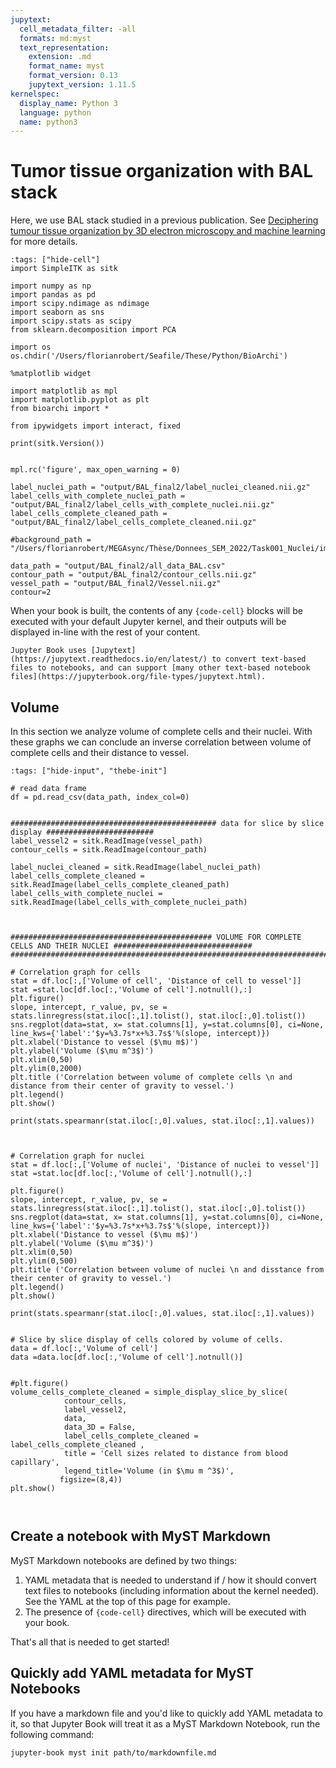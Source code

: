 ```yaml
---
jupytext:
  cell_metadata_filter: -all
  formats: md:myst
  text_representation:
    extension: .md
    format_name: myst
    format_version: 0.13
    jupytext_version: 1.11.5
kernelspec:
  display_name: Python 3
  language: python
  name: python3
---
```


# Tumor tissue organization with BAL stack

Here, we use BAL stack studied in a previous publication. 
See [Deciphering tumour tissue organization by 3D electron microscopy and machine learning](https://www.nature.com/articles/s42003-021-02919-z) for more details.


```{code-cell}ipython3
:tags: ["hide-cell"]
import SimpleITK as sitk

import numpy as np
import pandas as pd 
import scipy.ndimage as ndimage
import seaborn as sns
import scipy.stats as scipy
from sklearn.decomposition import PCA

import os
os.chdir('/Users/florianrobert/Seafile/These/Python/BioArchi')

%matplotlib widget

import matplotlib as mpl
import matplotlib.pyplot as plt
from bioarchi import *

from ipywidgets import interact, fixed

print(sitk.Version())


mpl.rc('figure', max_open_warning = 0)

label_nuclei_path = "output/BAL_final2/label_nuclei_cleaned.nii.gz"
label_cells_with_complete_nuclei_path = "output/BAL_final2/label_cells_with_complete_nuclei.nii.gz"
label_cells_complete_cleaned_path = "output/BAL_final2/label_cells_complete_cleaned.nii.gz"

#background_path = "/Users/florianrobert/MEGAsync/Thèse/Donnees_SEM_2022/Task001_Nuclei/imagesTr/BAL_0000.nii.gz"

data_path = "output/BAL_final2/all_data_BAL.csv"
contour_path = "output/BAL_final2/contour_cells.nii.gz"
vessel_path = "output/BAL_final2/Vessel.nii.gz"
contour=2

```

When your book is built, the contents of any `{code-cell}` blocks will be
executed with your default Jupyter kernel, and their outputs will be displayed
in-line with the rest of your content.

```{seealso}
Jupyter Book uses [Jupytext](https://jupytext.readthedocs.io/en/latest/) to convert text-based files to notebooks, and can support [many other text-based notebook files](https://jupyterbook.org/file-types/jupytext.html).
```

## Volume

In this section we analyze volume of complete cells and their nuclei. With these graphs we can conclude an inverse correlation between volume of complete cells and their distance to vessel.

```{code-cell}ipython3
:tags: ["hide-input", "thebe-init"]

# read data frame 
df = pd.read_csv(data_path, index_col=0)
    
    
############################################## data for slice by slice display ########################
label_vessel2 = sitk.ReadImage(vessel_path)
contour_cells = sitk.ReadImage(contour_path)
    
label_nuclei_cleaned = sitk.ReadImage(label_nuclei_path)
label_cells_complete_cleaned = sitk.ReadImage(label_cells_complete_cleaned_path)
label_cells_with_complete_nuclei = sitk.ReadImage(label_cells_with_complete_nuclei_path)
    
    
    
############################################# VOLUME FOR COMPLETE CELLS AND THEIR NUCLEI ###############################
########################################################################################################################
    
# Correlation graph for cells 
stat = df.loc[:,['Volume of cell', 'Distance of cell to vessel']]
stat =stat.loc[df.loc[:,'Volume of cell'].notnull(),:]
plt.figure()
slope, intercept, r_value, pv, se = stats.linregress(stat.iloc[:,1].tolist(), stat.iloc[:,0].tolist())
sns.regplot(data=stat, x= stat.columns[1], y=stat.columns[0], ci=None, line_kws={'label':'$y=%3.7s*x+%3.7s$'%(slope, intercept)})
plt.xlabel('Distance to vessel ($\mu m$)')
plt.ylabel('Volume ($\mu m^3$)')
plt.xlim(0,50)
plt.ylim(0,2000)
plt.title ('Correlation between volume of complete cells \n and distance from their center of gravity to vessel.')
plt.legend()
plt.show()

print(stats.spearmanr(stat.iloc[:,0].values, stat.iloc[:,1].values))
    
    
    
# Correlation graph for nuclei 
stat = df.loc[:,['Volume of nuclei', 'Distance of nuclei to vessel']]
stat =stat.loc[df.loc[:,'Volume of cell'].notnull(),:]

plt.figure()
slope, intercept, r_value, pv, se = stats.linregress(stat.iloc[:,1].tolist(), stat.iloc[:,0].tolist())
sns.regplot(data=stat, x= stat.columns[1], y=stat.columns[0], ci=None, line_kws={'label':'$y=%3.7s*x+%3.7s$'%(slope, intercept)})
plt.xlabel('Distance to vessel ($\mu m$)')
plt.ylabel('Volume ($\mu m^3$)')
plt.xlim(0,50)
plt.ylim(0,500)
plt.title ('Correlation between volume of nuclei \n and disstance from their center of gravity to vessel.')
plt.legend()
plt.show()

print(stats.spearmanr(stat.iloc[:,0].values, stat.iloc[:,1].values))
    
    
# Slice by slice display of cells colored by volume of cells. 
data = df.loc[:,'Volume of cell']
data =data.loc[df.loc[:,'Volume of cell'].notnull()]
    

#plt.figure()
volume_cells_complete_cleaned = simple_display_slice_by_slice(
            contour_cells, 
            label_vessel2,
            data, 
            data_3D = False, 
            label_cells_complete_cleaned = label_cells_complete_cleaned ,
            title = 'Cell sizes related to distance from blood capillary', 
            legend_title='Volume (in $\mu m ^3$)', 
           figsize=(8,4))
plt.show()
    
   

```


## Create a notebook with MyST Markdown

MyST Markdown notebooks are defined by two things:

1. YAML metadata that is needed to understand if / how it should convert text files to notebooks (including information about the kernel needed).
   See the YAML at the top of this page for example.
2. The presence of `{code-cell}` directives, which will be executed with your book.

That's all that is needed to get started!

## Quickly add YAML metadata for MyST Notebooks

If you have a markdown file and you'd like to quickly add YAML metadata to it, so that Jupyter Book will treat it as a MyST Markdown Notebook, run the following command:

```
jupyter-book myst init path/to/markdownfile.md
```
